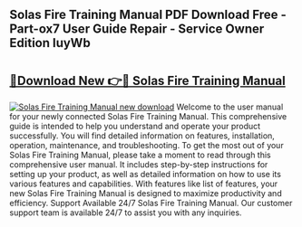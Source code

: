 ## Solas Fire Training Manual PDF Download Free - Part-ox7 User Guide Repair - Service Owner Edition IuyWb

# <h2><a href="http://cf27857.oget.top/?id=Solas+Fire+Training+Manual">🔗Download New 👉🔴 Solas Fire Training Manual</a></h2>

[![Solas Fire Training Manual new download](https://i.imgur.com/5g1atiW.png)](http://cf27857.oget.top/?id=Solas+Fire+Training+Manual)
Welcome to the user manual for your newly connected Solas Fire Training Manual. This comprehensive guide is intended to help you understand and operate your product successfully. You will find detailed information on features, installation, operation, maintenance, and troubleshooting. To get the most out of your Solas Fire Training Manual, please take a moment to read through this comprehensive user manual. It includes step-by-step instructions for setting up your product, as well as detailed information on how to use its various features and capabilities. With features like list of features, your new Solas Fire Training Manual is designed to maximize productivity and efficiency. Support Available 24/7 Solas Fire Training Manual. Our customer support team is available 24/7 to assist you with any inquiries.
